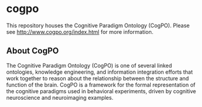 # cogpo

This repository houses the Cognitive Paradigm Ontology (CogPO).
Please see http://www.cogpo.org/index.html for more information.

## About CogPO

The Cognitive Paradigm Ontology (CogPO) is one of several linked ontologies, knowledge engineering, and information integration efforts that work together to reason about the relationship between the structure and function of the brain. CogPO is a framework for the formal representation of the cognitive paradigms used in behavioral experiments, driven by cognitive neuroscience and neuroimaging examples.
